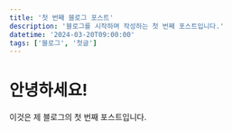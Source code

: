 ```yaml
---
title: '첫 번째 블로그 포스트'
description: '블로그를 시작하며 작성하는 첫 번째 포스트입니다.'
datetime: '2024-03-20T09:00:00'
tags: ['블로그', '첫글']
---
```


# 안녕하세요!

이것은 제 블로그의 첫 번째 포스트입니다. 